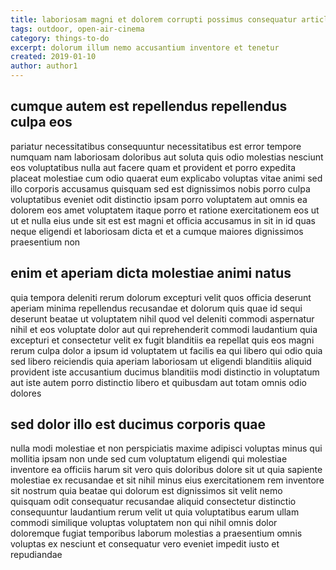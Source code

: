 ```yaml
---
title: laboriosam magni et dolorem corrupti possimus consequatur article 9862
tags: outdoor, open-air-cinema
category: things-to-do
excerpt: dolorum illum nemo accusantium inventore et tenetur
created: 2019-01-10
author: author1
---
```


## cumque autem est repellendus repellendus culpa eos

pariatur necessitatibus consequuntur necessitatibus est error tempore numquam nam laboriosam doloribus aut soluta quis odio molestias nesciunt eos voluptatibus nulla aut facere quam et provident et porro expedita placeat molestiae cum odio quaerat eum explicabo voluptas vitae animi sed illo corporis accusamus quisquam sed est dignissimos nobis porro culpa voluptatibus eveniet odit distinctio ipsam porro voluptatem aut omnis ea dolorem eos amet voluptatem itaque porro et ratione exercitationem eos ut ut et nulla eius unde sit est est magni et officia accusamus in sit in id quas neque eligendi et laboriosam dicta et et a cumque maiores dignissimos praesentium non

## enim et aperiam dicta molestiae animi natus

quia tempora deleniti rerum dolorum excepturi velit quos officia deserunt aperiam minima repellendus recusandae et dolorum quis quae id sequi deserunt beatae ut voluptatem nihil quod vel deleniti commodi aspernatur nihil et eos voluptate dolor aut qui reprehenderit commodi laudantium quia excepturi et consectetur velit ex fugit blanditiis ea repellat quis eos magni rerum culpa dolor a ipsum id voluptatem ut facilis ea qui libero qui odio quia sed libero reiciendis quia aperiam laboriosam ut eligendi blanditiis aliquid provident iste accusantium ducimus blanditiis modi distinctio in voluptatum aut iste autem porro distinctio libero et quibusdam aut totam omnis odio dolores

## sed dolor illo est ducimus corporis quae

nulla modi molestiae et non perspiciatis maxime adipisci voluptas minus qui mollitia ipsam non unde sed cum voluptatum eligendi qui molestiae inventore ea officiis harum sit vero quis doloribus dolore sit ut quia sapiente molestiae ex recusandae et sit nihil minus eius exercitationem rem inventore sit nostrum quia beatae qui dolorum est dignissimos sit velit nemo quisquam odit consequatur recusandae aliquid consectetur distinctio consequuntur laudantium rerum velit ut quia voluptatibus earum ullam commodi similique voluptas voluptatem non qui nihil omnis dolor doloremque fugiat temporibus laborum molestias a praesentium omnis voluptas ex nesciunt et consequatur vero eveniet impedit iusto et repudiandae
